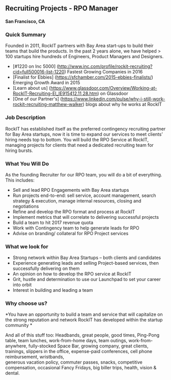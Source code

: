## Recruiting Projects - RPO Manager
#### San Francisco, CA

### Quick Summary
Founded in 2011, RockIT partners with Bay Area start-ups to build their teams that build the products.  In the past 2 years alone, we have helped > 100 startups hire hundreds of Engineers, Product Managers and Designers.  

+ [#1220 on Inc 5000] (http://www.inc.com/profile/rockit-recruiting?cid=full500016-list-1220) Fastest Growing Companies in 2016
+ [Finalist for Ebbies] (https://sfchamber.com/2015-ebbies-finalists/) Emerging Growth Award in 2015
+ [Learn about us] (https://www.glassdoor.com/Overview/Working-at-RockIT-Recruiting-EI_IE915412.11,28.htm) on Glassdoor
+ [One of our Partner's] (https://www.linkedin.com/pulse/why-i-still-work-rockit-recruiting-matthew-walker) blogs about why he works at RockIT

### Job Description
RockIT has established itself as the preferred contingency recruiting partner for Bay Area startups, now it is time to expand our services to meet clients’ hiring needs top to bottom.  You will build the RPO Service at RockIT, managing projects for clients that need a dedicated recruiting team for hiring bursts.

### What You Will Do
As the founding Recruiter for our RPO team, you will do a bit of everything.  This includes:
+	Sell and lead RPO Engagements with Bay Area startups
+	Run projects end-to-end: sell service, account management, search strategy & execution, manage internal resources, closing and negotiations
+	Refine and develop the RPO format and process at RockIT
+	Implement metrics that will correlate to delivering successful projects
+	Build a team to hit 2017 revenue quota
+	Work with Contingency team to help generate leads for RPO
+	Advise on branding/ collateral for RPO Project services

### What we look for
+	Strong network within Bay Area Startups – both clients and candidates
+	Experience generating leads and selling Project-based services, then successfully delivering on them
+	An opinion on how to develop the RPO service at RockIT
+	Grit, hustle and determination to use our Launchpad to set your career into orbit
+	Interest in building and leading a team

### Why choose us?
*You have an opportunity to build a team and service that will capitalize on the strong reputation and network RockIT has developed within the startup community *

And all of this stuff too: Headbands, great people, good times, Ping-Pong table, team lunches, work-from-home days, team outings, work-from-anywhere, fully-stocked Space Bar, growing company, great clients, trainings, slippers in the office, expense-paid conferences, cell phone reimbursement, wristbands,  
generous vacation policy, commuter passes, snacks, competitive compensation, occasional Fancy Fridays, big biller trips, health, vision & dental.
